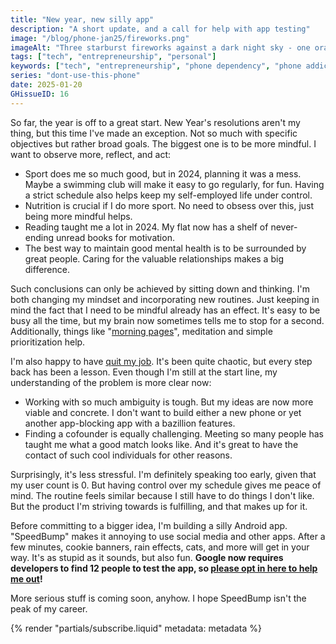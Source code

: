 ```yaml
---
title: "New year, new silly app"
description: "A short update, and a call for help with app testing"
image: "/blog/phone-jan25/fireworks.png"
imageAlt: "Three starburst fireworks against a dark night sky - one orange in the center, one green on the left, and one blue on the right. Small white stars are scattered throughout the background."
tags: ["tech", "entrepreneurship", "personal"]
keywords: ["tech", "entrepreneurship", "phone dependency", "phone addiction", "personal", "mindfulness", "Android development"]
series: "dont-use-this-phone"
date: 2025-01-20
GHissueID: 16
---
```


So far, the year is off to a great start. New Year's resolutions aren't my thing, but this time I've made an exception. Not so much with specific objectives but rather broad goals. The biggest one is to be more mindful. I want to observe more, reflect, and act:

* Sport does me so much good, but in 2024, planning it was a mess. Maybe a swimming club will make it easy to go regularly, for fun. Having a strict schedule also helps keep my self-employed life under control.
* Nutrition is crucial if I do more sport. No need to obsess over this, just being more mindful helps.
* Reading taught me a lot in 2024. My flat now has a shelf of never-ending unread books for motivation.
* The best way to maintain good mental health is to be surrounded by great people. Caring for the valuable relationships makes a big difference.

Such conclusions can only be achieved by sitting down and thinking. I'm both changing my mindset and incorporating new routines. Just keeping in mind the fact that I need to be mindful already has an effect. It's easy to be busy all the time, but my brain now sometimes tells me to stop for a second. Additionally, things like "[morning pages](https://www.theguardian.com/lifeandstyle/2014/oct/03/morning-pages-change-your-life-oliver-burkeman)", meditation and simple prioritization help.

I'm also happy to have [quit my job](/blog/quit-job-2024). It's been quite chaotic, but every step back has been a lesson. Even though I'm still at the start line, my understanding of the problem is more clear now:

* Working with so much ambiguity is tough. But my ideas are now more viable and concrete. I don't want to build either a new phone or yet another app-blocking app with a bazillion features.
* Finding a cofounder is equally challenging. Meeting so many people has taught me what a good match looks like. And it's great to have the contact of such cool individuals for other reasons.

Surprisingly, it's less stressful. I'm definitely speaking too early, given that my user count is 0. But having control over my schedule gives me peace of mind. The routine feels similar because I still have to do things I don't like. But the product I'm striving towards is fulfilling, and that makes up for it.

Before committing to a bigger idea, I'm building a silly Android app. "SpeedBump" makes it annoying to use social media and other apps. After a few minutes, cookie banners, rain effects, cats, and more will get in your way. It's as stupid as it sounds, but also fun. **Google now requires developers to find 12 people to test the app, so [please opt in here to help me out](https://forms.gle/3p5mgZcAFJcwtcuh7)!**

More serious stuff is coming soon, anyhow. I hope SpeedBump isn't the peak of my career.

{% render "partials/subscribe.liquid" metadata: metadata %}
